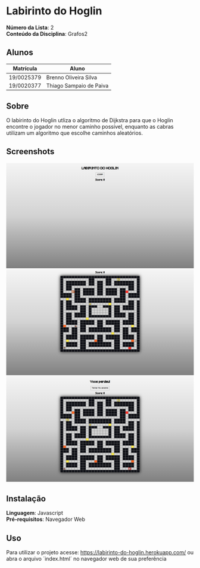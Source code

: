 # Labirinto do Hoglin

**Número da Lista**: 2<br>
**Conteúdo da Disciplina**: Grafos2<br>

## Alunos
|Matrícula | Aluno |
| -- | -- |
| 19/0025379 |  Brenno Oliveira Silva |
| 19/0020377 |  Thiago Sampaio de Paiva |

## Sobre 
O labirinto do Hoglin utliza o algoritmo de Dijkstra para que o Hoglin encontre o jogador no menor caminho possível, enquanto as cabras utilizam um algoritmo que escolhe caminhos aleatórios.

## Screenshots
<img src="src/images/telaInicial.png"/>

<img src="src/images/telaJogo.png"/>

<img src="src/images/telaGameOver.png"/>

## Instalação 
**Linguagem**: Javascript<br>
**Pré-requisitos**: Navegador Web<br>

## Uso 
Para utilizar o projeto acesse: https://labirinto-do-hoglin.herokuapp.com/
ou abra o arquivo ´index.html´ no navegador web de sua preferência
